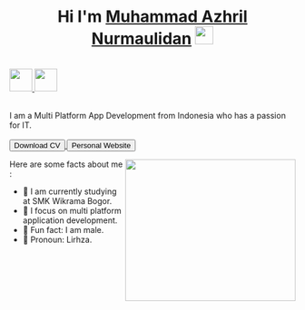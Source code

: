   <h1 align="center">Hi I'm <a href="https://www.blackcater.win/" target="_blank">Muhammad Azhril Nurmaulidan</a> 
    <img src="https://github.com/blackcater/blackcater/raw/main/images/Hi.gif" height="32" />
  </h1>

  <br />

  <a href="https://www.linkedin.com/in/azhril-nurmaulidan" alt="LinkedIn" target="_blank">
    <img src="https://cdn-icons-png.flaticon.com/512/174/174857.png" height="40" />
  </a>
  <a href="https://www.instagram.com/devciell/" alt="Instagram" target="_blank">
    <img src="https://cdn-icons-png.flaticon.com/512/2111/2111463.png" height="40" />
  </a>

  <br />
  <br />

  I am a Multi Platform App Development from Indonesia who has a passion for IT.
  <br><br>
  <a class= "    .styled-button {
      background-color: #ff0000;
      color: white;
      border: none;
      border-radius: 12px;
      padding: 10px 20px;
      text-align: center;
      text-decoration: none;
      display: inline-block;
      font-size: 16px;
      cursor: pointer;
    }
    .styled-button:hover {
      background-color: #cc0000;
    }
" href="https://www.cakeresume.com/pdf/s--JBLL-xiAvdswav2fdEjqgw--/NajGx.pdf" download>
    <button class="styled-button">Download CV</button>
  </a>
  <a href="https://lirhza.netlify.app/">
    <button class="styled-button">Personal Website</button>
  </a>

  <a href="#"><img align="right" src="https://i.pinimg.com/originals/19/8f/fb/198ffbfb445e8aeaf22ad6ca395b9c50.gif" width="300" height="250" /></a>

  Here are some facts about me :

  - 🏫 I am currently studying at SMK Wikrama Bogor.
  - 🧐 I focus on multi platform application development.
  - 🦾 Fun fact: I am male.
  - 🥷 Pronoun: Lirhza.
